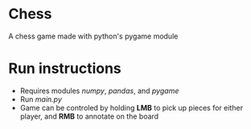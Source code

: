 # Chess  

A chess game made with python's pygame module 

# Run instructions  
  - Requires modules *numpy*, *pandas*, and *pygame*  
  - Run *main.py*  
  - Game can be controled by holding **LMB** to pick up pieces for either player, and **RMB** to annotate on the board
